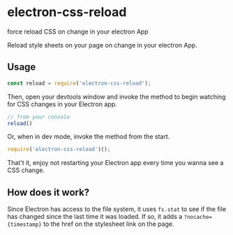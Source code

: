 # electron-css-reload
force reload CSS on change in your electron App

Reload style sheets on your page on change in your electron App.

## Usage

```javascript
const reload = require('electron-css-reload');
```

Then, open your devtools window and invoke the method to begin watching for CSS changes in your Electron app.

```javascript
// from your console
reload()
```

Or, when in dev mode, invoke the method from the start.

```javascript
require('electron-css-reload')();
```

That't it, enjoy not restarting your Electron app every time you wanna see a CSS change.

## How does it work?

Since Electron has access to the file system, it uses ```fs.stat``` to see if the file has changed since the last time it was loaded.
If so, it adds a ```?nocache={timestamp}``` to the href on the stylesheet link on the page.
